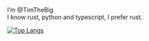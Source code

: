 I’m @TimTheBig\
I know rust, python and typescript, I prefer rust.

[![Top Langs](https://github-readme-stats.vercel.app/api/top-langs/?username=TimTheBig)](https://github.com/anuraghazra/github-readme-stats)

<!---
TimTheBig/TimTheBig is a ✨ special ✨ repository because its `README.md` (this file) appears on your GitHub profile.
You can click the Preview link to take a look at your changes.
--->

